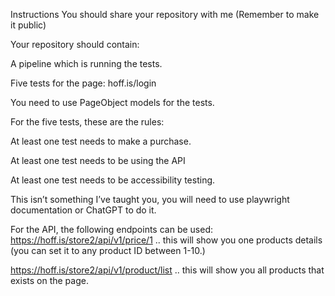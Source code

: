 Instructions
You should share your repository with me (Remember to make it public)

Your repository should contain:

A pipeline which is running the tests.

Five tests for the page: hoff.is/login


You need to use PageObject models for the tests.


For the five tests, these are the rules:

At least one test needs to make a purchase.

At least one test needs to be using the API

At least one test needs to be accessibility testing.

This isn’t something I’ve taught you, you will need to use playwright documentation or ChatGPT to do it.



For the API, the following endpoints can be used:
https://hoff.is/store2/api/v1/price/1 .. this will show you one products details (you can set it to any product ID between 1-10.)

https://hoff.is/store2/api/v1/product/list .. this will show you all products that exists on the page.


